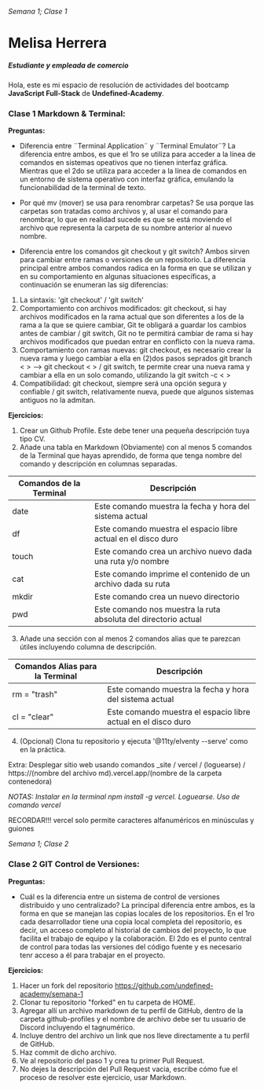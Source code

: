 *Semana 1; Clase 1*

# **Melisa Herrera**

##### Estudiante y empleada de comercio

Hola, este es mi espacio de resolución de actividades del bootcamp **JavaScript Full-Stack** de **Undefined-Academy**.

### **Clase 1 Markdown & Terminal:**

**Preguntas:**
- Diferencia entre ¨Terminal Application¨ y ¨Terminal Emulator¨?
La diferencia entre ambos, es que el 1ro se utiliza para acceder a la línea de comandos en sistemas opeativos que no tienen interfaz gráfica. Mientras que el 2do se utiliza para acceder a la línea de comandos en un entorno de sistema operativo con interfaz gráfica, emulando la funcionabilidad de la terminal de texto.

- Por qué mv (mover) se usa para renombrar carpetas?
Se usa porque las carpetas son tratadas como archivos y, al usar el comando para renombrar, lo que en realidad sucede es que se está moviendo el archivo que representa la carpeta de su nombre anterior al nuevo nombre.

- Diferencia entre los comandos git checkout y git switch?
Ambos sirven para cambiar entre ramas o versiones de un repositorio. La diferencia principal entre ambos comandos radica en la forma en que se utilizan y en su comportamiento en algunas situaciones específicas, a continuación se enumeran las sig diferencias:
1. La sintaxis: 'git checkout' / 'git switch'
2. Comportamiento con archivos modificados: git checkout, si hay archivos modificados en la rama actual que son diferentes a los de la rama a la que se quiere cambiar, Git te obligará a guardar los cambios antes de cambiar / git switch, Git no te permitirá cambiar de rama si hay archivos modificados que puedan entrar en conflicto con la nueva rama.
3. Comportamiento con ramas nuevas: git checkout, es necesario crear la nueva rama y luego cambiar a ella en (2)dos pasos seprados git branch < > --> git checkout < > / git switch, te permite crear una nueva rama y cambiar a ella en un solo comando, utilizando la git switch -c < >
4. Compatibilidad: git checkout, siempre será una opción segura y confiable / git switch, relativamente nueva, puede que algunos sistemas antiguos no la admitan.

**Ejercicios:**
1. Crear un Github Profile. Este debe tener una pequeña descripción tuya tipo CV.
3. Añade una tabla en Markdown (Obviamente) con al menos 5 comandos de la Terminal que hayas aprendido, de forma que tenga nombre del comando y descripción en columnas separadas.

| Comandos de la Terminal |                         Descripción                             |
|          ------         |                            ------                               |
|           date          | Este comando muestra la fecha y hora del sistema actual         |
|            df           | Este comando muestra el espacio libre actual en el disco duro   |
|          touch          | Este comando crea un archivo nuevo dada una ruta y/o nombre     |
|           cat           | Este comando imprime el contenido de un archivo dada su ruta    |
|          mkdir          | Este comando crea un nuevo directorio                           |
|           pwd           | Este comando nos muestra la ruta absoluta del directorio actual |

3. Añade una sección con al menos 2 comandos alias que te parezcan útiles incluyendo columna de descripción.

| Comandos Alias para la Terminal |                           Descripción                         |
|            ------               |                             ------                            |
|          rm = "trash"           | Este comando muestra la fecha y hora del sistema actual       |
|          cl = "clear"           | Este comando muestra el espacio libre actual en el disco duro |

4. (Opcional) Clona tu repositorio y ejecuta '@11ty/elventy --serve' como en la práctica.

<!-- http://localhost8080/Semana_1/index.html -->

Extra: Desplegar sitio web usando comandos _site / vercel / (loguearse) / https://(nombre del archivo md).vercel.app/(nombre de la carpeta contenedora)

<!-- https://semana-1-one.vercel.app/Semana_1 -->

*NOTAS: Instalar en la terminal npm install -g vercel. Loguearse. Uso de comando vercel*

RECORDAR!!! vercel solo permite caracteres alfanuméricos en minúsculas y guiones

*Semana 1; Clase 2*

### **Clase 2 GIT Control de Versiones:**

**Preguntas:**
- Cuál es la diferencia entre un sistema de control de versiones distribuido y uno centralizado?
La principal diferencia entre ambos, es la forma en que se manejan las copias locales de los repositorios. En el 1ro cada desarrollador tiene una copia local completa del repositorio, es decir, un acceso completo al historial de cambios del proyecto, lo que facilita el trabajo de equipo y la colaboración. El 2do es el punto central de control para todas las versiones del código fuente y es necesario tenr acceso a él para trabajar en el proyecto.

**Ejercicios:**
1. Hacer un fork del repositorio https://github.com/undefined-academy/semana-1
2. Clonar tu repositorio "forked" en tu carpeta de HOME.
3. Agregar allí un archivo markdown de tu perfil de GitHub, dentro de la carpeta github-profiles y el nombre de archivo debe ser tu usuario de Discord incluyendo el tagnumérico.
4. Incluye dentro del archivo un link que nos lleve directamente a tu perfil de GitHub.
5. Haz commit de dicho archivo.
6. Ve al repositorio del paso 1 y crea tu primer Pull Request.
7. No dejes la descripción del Pull Request vacia, escribe cómo fue el proceso de resolver este ejercicio, usar Markdown.
